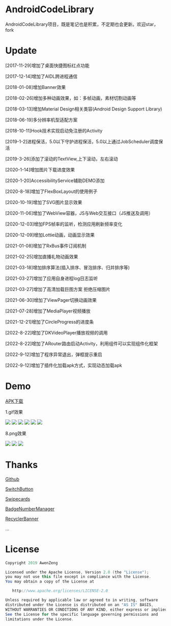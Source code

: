 # AndroidCodeLibrary
AndroidCodeLibrary项目，既是笔记也是积累，不定期也会更新。欢迎star，fork

# Update
[2017-11-29]增加了桌面快捷图标红点功能

[2017-12-14]增加了AIDL跨进程通信

[2018-01-08]增加Banner效果

[2018-02-26]增加多种动画效果，如：多帧动画，素材切割动画等

[2018-03-13]增加Material Design相关类容(Android Design Support Library)

[2018-06-19]多分辨率机型适配方案

[2018-10-11]Hook技术实现启动免注册的Activity

[2019-1-2]进程保活，5.0以下守护进程保活，5.0以上通过JobScheduler调度保活

[2019-3-26]添加了滚动的TextView,上下滚动，左右滚动

[2020-1-14]增加图片下载进度效果

[2020-1-20]AccessibilityService辅助DEMO添加

[2020-8-18]增加了FlexBoxLayout的使用例子

[2020-10-19]增加了SVG图片显示效果

[2020-11-06]增加了WebView容器，JS与Web交互接口（JS推送及调用）

[2020-12-03]增加FPS帧率的监听，检测应用刷新频率变化

[2020-12-09]增加Lottie动画，动画显示效果

[2021-01-08]增加了RxBus事件订阅机制

[2021-02-25]增加直播礼物动画效果

[2021-03-18]增加排序算法(插入排序、冒泡排序、归并排序等)

[2021-03-27]增加了应用自身进程log日志监听

[2021-03-27]增加了高清加载巨图方案 拒绝压缩图片

[2021-06-30]增加了ViewPager切换动画效果

[2021-07-28]增加了MediaPlayer视频播放

[2021-12-21]增加了CircleProgress的进度条

[2022-8-22]增加了DKVideoPlayer播放视频的调用

[2022-8-22]增加了ARouter路由启动Activity，利用组件可以实现组件化框架

[2022-9-12]增加了程序异常退出，弹框提示重启

[2022-9-12]增加了插件化加载apk方式，实现动态加载apk


# Demo

[APK下载](https://github.com/awenzeng/AndroidCodeLibrary/blob/master/app/app-Awen_release-release.apk?raw=true)


1.gif效果

![](https://github.com/awenzeng/AndroidCodeLibrary/blob/master/resource/basecode_floatcycleview.gif)
![](https://github.com/awenzeng/AndroidCodeLibrary/blob/master/resource/basecode_groups.gif)
![](https://github.com/awenzeng/AndroidCodeLibrary/blob/master/resource/basecode_fragments.gif)
![](https://github.com/awenzeng/AndroidCodeLibrary/blob/master/resource/basecode_animation.gif)
![](https://github.com/awenzeng/AndroidCodeLibrary/blob/master/resource/basecode_swipecard.gif)
![](https://github.com/awenzeng/AndroidCodeLibrary/blob/master/resource/basecode_xrecycleview.gif)

8.png效果

![](https://github.com/awenzeng/AndroidCodeLibrary/blob/master/resource/basecode_credit.png)
![](https://github.com/awenzeng/AndroidCodeLibrary/blob/master/resource/basecode_switchbutton.png)
![](https://github.com/awenzeng/AndroidCodeLibrary/blob/master/resource/basecode_processbar.png)

# Thanks
[Github](https://github.com/)

[SwitchButton](https://github.com/kyleduo/SwitchButton)

[Swipecards](https://github.com/Diolor/Swipecards)

[BadgeNumberManager](https://github.com/beiliao-mobile/BadgeNumberManager)

[RecyclerBanner](https://github.com/renjianan/RecyclerBanner)



...


# License
```java
Copyright 2019 AwenZeng

Licensed under the Apache License, Version 2.0 (the "License");
you may not use this file except in compliance with the License.
You may obtain a copy of the License at

   http://www.apache.org/licenses/LICENSE-2.0

Unless required by applicable law or agreed to in writing, software
distributed under the License is distributed on an "AS IS" BASIS,
WITHOUT WARRANTIES OR CONDITIONS OF ANY KIND, either express or implied.
See the License for the specific language governing permissions and
limitations under the License.
```
